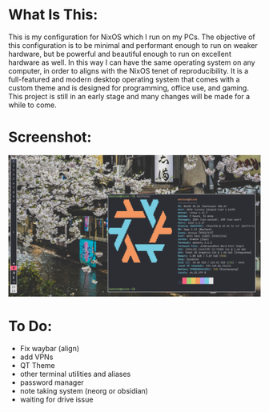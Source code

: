 # What Is This:

This is my configuration for NixOS which I run on my PCs. The objective of this
configuration is to be minimal and performant enough to run on weaker hardware,
but be powerful and beautiful enough to run on excellent hardware as well. In
this way I can have the same operating system on any computer, in order to
aligns with the NixOS tenet of reproducibility. It is a full-featured and modern
desktop operating system that comes with a custom theme and is designed for
programming, office use, and gaming. This project is still in an early stage and
many changes will be made for a while to come.

# Screenshot:

![Cool Linux Rice](./images/screenshot.png)

# To Do:

- Fix waybar (align)
- add VPNs
- QT Theme
- other terminal utilities and aliases
- password manager
- note taking system (neorg or obsidian)
- waiting for drive issue
